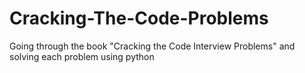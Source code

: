 # Cracking-The-Code-Problems
Going through the book "Cracking the Code Interview Problems" and solving each problem using python
